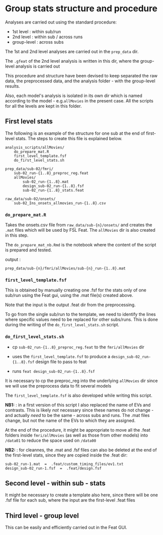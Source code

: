 # Group stats structure and procedure

Analyses are carried out using the standard procedure:
- 1st level : within sub/run
- 2nd level : within sub / across runs
- group-level : across subs

The 1st and 2nd level analyses are carried out in the `prep_data` dir.

The `.gfeat` of the 2nd level analysis is written in this dir, where the group-level analysis is carried out

This procedure and structure have been devised to keep separated the raw data, the preprocessed data, and the analysis folder - with the group-level results.

Also, each model's analysis is isolated in its own dir which is named according to the model - e.g.`allMovies` in the present case. All the scripts for all the levels are kept in this folder.



## First level stats
The following is an example of the structure for one sub at the end of first-level stats. The steps to create this file is explained below.

```
analysis_scripts/allMovies/
    do_prepare_mat.R
    first_level_template.fsf
    do_first_level_stats.sh

prep_data/sub-02/fmri/
    sub-02_run-{1..8}_preproc_reg.feat
    allMovies/
        sub-02_run-{1..8}.mat
        design_sub-02_run-{1..8}.fsf
        sub-02_run-{1..8}_stats.feat

raw_data/sub-02/onsets/
    sub-02_Ins_onsets_allmovies_run-{1..8}.csv
```


### `do_prepare_mat.R`
Takes the onsets.csv file from `raw_data/sub-{n}/onsets/` and creates the `.mat` files which will be used by FSL Feat. The `allMovies` dir is also created in this step.

The `do_prepare_mat_nb.Rmd` is the notebook where the content of the script is prepared and tested.

output : 
```
prep_data/sub-{n}/fmri/allMovies/sub-{n}_run-{1..8}.mat
```

### `first_level_template.fsf`
This is obtained by manually creating one .fsf for the stats only of one sub/run using the Feat gui, using the .mat file(s) created above. 

Note that the input is the output .feat dir from the preprocessing.

To go from the single sub/run to the template, we need to identify the lines where specific values need to be replaced for other subs/runs. This is done during the writing of the `do_first_level_stats.sh` script.


### `do_first_level_stats.sh`
- cp `sub-02_run-{1..8}_preproc_reg.feat` to the `fmri/allMovies` dir

- uses the `first_level_template.fsf` to produce a `design_sub-02_run-{1..8}.fsf` design file to pass to feat

- runs `feat design_sub-02_run-{1..8}.fsf`

It is necessary to cp the preproc_reg into the underlying `allMovies` dir since we will use the preprocess data to fit several models

The `first_level_template.fsf` is also developed while writing this script.


**NB1:** : in a first version of this script I also replaced the name of EVs and contrasts. This is likely _not_ necessary since these names do not change - and actually _need_ to be the same - across subs and runs. The .mat files change, but not the name of the EVs to which they are assigned.

At the end of the procedure, it might be appropriate to move all the .feat folders inside `fmri/allMovies` (as well as those from other models) into `/data01` to reduce the space used on `/data00`

**NB2:** : for cleannes, the .mat and .fsf files can also be deleted at the end of the first-level stats, since they are copied inside the .feat dir:

```
sub-02_run-1.mat  =  .feat/custom_timing_files/ev1.txt
design_sub-02_run-1.fsf  =  .feat/design.fsf
```


## Second level - within sub - stats
It might be necessary to create a template also here, since there will be one .fsf file for each sub, where the input are the first-level .feat files


## Third level - group level
This can be easily and efficiently carried out in the Feat GUI.
